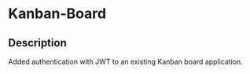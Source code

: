 # Kanban-Board

## Description
Added authentication with JWT to an existing Kanban board application.
